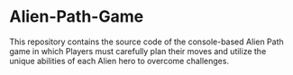 # Alien-Path-Game
This repository contains the source code of the console-based Alien Path game in which Players must carefully plan their moves and utilize the unique abilities of each Alien hero to overcome challenges.
